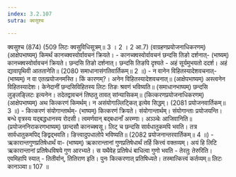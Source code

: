 ```yaml
---
index: 3.2.107
sutra: क्वसुश्च

---
```

 क्वसुश्च (874) (509 लिटः क्वसुविधिसूत्रम्॥ 3 । 2 । 2 आ.7) (वाग्रहणप्रयोजनाधिकरणम्) (आक्षेपभाष्यम्) किमर्थं कानच्क्वस्वोर्वावचनं क्रियते। - कानच्क्वस्वोर्वावचनं छन्दसि तिङो दर्शनात्- (भाष्यम्) कानच्क्वस्वोर्वावचनं क्रियते। छन्दसि तिङो दर्शनात्। छन्दसि तिङपि दृश्यते - अहं सूर्यमुभयतो ददर्श। अहं द्यावापृथिवी आततानेति॥ (2080 समाधानासंगतिवार्तिकम्॥ 2 ॥) - न वानेन विहितस्यादेशवचनात्- (भाष्यम्) न वा एतत्प्रयोजनमस्ति। किं कारणम्?। अनेन विहितस्यादेशवचनात्॥ (आक्षेपभाष्यम्) अस्त्वनेन विहितस्यादेशः। केनेदानीं छन्दसिविहितस्य लिटः तिङः श्रवणं भविष्यति॥ (समाधानभाष्यम्) छन्दसि लुङ्लङ्लिटः इत्यनेन। तदेतद्वावचनं तिष्ठतु तावत् सांन्यासिकम्॥ (कित्करणप्रयोजनाधिकरणम्) (आक्षेपभाष्यम्) अथ कित्करणं किमर्थम्। न असंयोगाल्लिट्कित् इत्येव सिद्धम्। (2081 प्रयोजनवार्तिकम्॥ 3 ॥) - कित्करणं संयोगान्तार्थम्- (भाष्यम्) कित्करणं क्रियते। संयोगान्तार्थम्। संयोगान्ताः प्रयोजयन्ति। बन्धे वृत्रस्य यद्बद्धधानस्य रोदसी। त्वमर्णवान् बद्बधानाँ अरम्णाः। अञ्ञ्चेः आजिवानिति॥ (प्रयोजननिराकरणभाष्यम्) छान्दसौ कानच्क्वसू। लिट् च छन्दसि सार्वधातुकमपि भवति। तत्र सार्वधातुकमपिद् ङिद्वद्भवति। ङित्त्वादुपधालोपे भविष्यति॥ (2082 प्रयोजनान्तरवार्तिकम्॥ 4 ॥) - ऋकारान्तगुणप्रतिषेधार्थं वा- (भाष्यम्) ऋकारान्तानां गुणप्रतिषेधार्थं तर्हि कित्त्वं वक्तव्यम्। अयं हि लिटि ऋकारान्तानां प्रतिषेधविषये गुण आरभ्यते। स यथैवेह प्रतिषेधं बाधित्वा गुणो भवति - तेरतुः तेरुरिति। एवमिहापि स्यात् - तितीर्वान्, तितिराण इति। पुनः कित्करणात् प्रतिषिध्यते। तस्मात्कित्त्वं कर्तव्यम्॥ लिटः कानञ्ञ्वा॥ 107 ॥ 